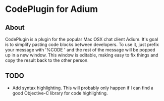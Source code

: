 CodePlugin for Adium
=============

About
------

CodePlugin is a plugin for the popular Mac OSX chat client Adium. It's goal is
to simplify pasting code blocks between developers.  To use it, just prefix
your message with '%CODE ' and the rest of the message will be popped up in a
new window. This window is editable, making easy to fix things and copy the 
result back to the other person.

TODO
----
* Add syntax highlighting. This will probably only happen if I can find a good
Objective-C library for code highlighting.
